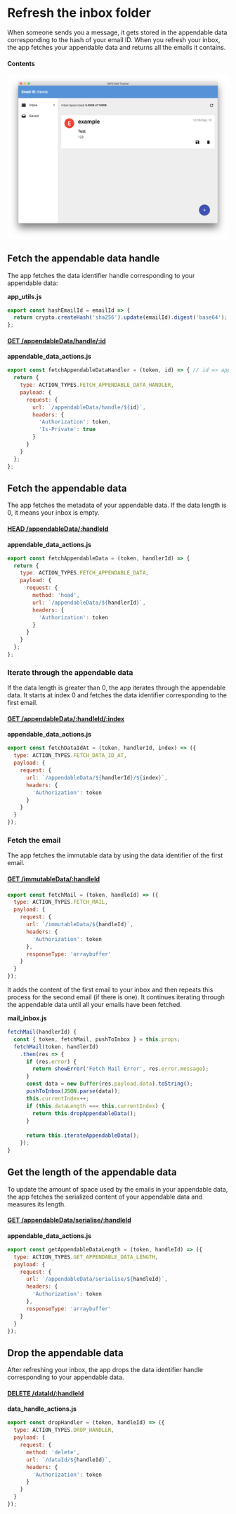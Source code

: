 # Refresh the inbox folder

When someone sends you a message, it gets stored in the appendable data corresponding to the hash of your email ID. When you refresh your inbox, the app fetches your appendable data and returns all the emails it contains.

#### Contents

<!-- toc -->

![Inbox page](img/inbox-page.png)

## Fetch the appendable data handle

The app fetches the data identifier handle corresponding to your appendable data:

**app_utils.js**

```js
export const hashEmailId = emailId => {
  return crypto.createHash('sha256').update(emailId).digest('base64');
};
```

#### [GET /appendableData/handle/:id](https://github.com/maidsafe/rfcs/blob/master/text/0042-launcher-api-v0.6/api/appendable_data.md#get-data-identifier-handle)

**appendable_data_actions.js**

```js
export const fetchAppendableDataHandler = (token, id) => { // id => appendable data id
  return {
    type: ACTION_TYPES.FETCH_APPENDABLE_DATA_HANDLER,
    payload: {
      request: {
        url: `/appendableData/handle/${id}`,
        headers: {
          'Authorization': token,
          'Is-Private': true
        }
      }
    }
  };
};
```

## Fetch the appendable data

The app fetches the metadata of your appendable data. If the data length is 0, it means your inbox is empty.

#### [HEAD /appendableData/:handleId](https://github.com/maidsafe/rfcs/blob/master/text/0042-launcher-api-v0.6/api/appendable_data.md#read-appendable-data)

**appendable_data_actions.js**

```js
export const fetchAppendableData = (token, handlerId) => {
  return {
    type: ACTION_TYPES.FETCH_APPENDABLE_DATA,
    payload: {
      request: {
        method: 'head',
        url: `/appendableData/${handlerId}`,
        headers: {
          'Authorization': token
        }
      }
    }
  };
};
```

### Iterate through the appendable data

If the data length is greater than 0, the app iterates through the appendable data. It starts at index 0 and fetches the data identifier corresponding to the first email.

#### [GET /appendableData/:handleId/:index](https://github.com/maidsafe/rfcs/blob/master/text/0042-launcher-api-v0.6/api/appendable_data.md#read-appendable-data)

**appendable_data_actions.js**

```js
export const fetchDataIdAt = (token, handlerId, index) => ({
  type: ACTION_TYPES.FETCH_DATA_ID_AT,
  payload: {
    request: {
      url: `/appendableData/${handlerId}/${index}`,
      headers: {
        'Authorization': token
      }
    }
  }
});
```

### Fetch the email

The app fetches the immutable data by using the data identifier of the first email.

#### [GET /immutableData/:handleId](https://github.com/maidsafe/rfcs/blob/master/text/0042-launcher-api-v0.6/api/immutable_data.md#read-using-self-encryptor)

```js
export const fetchMail = (token, handleId) => ({
  type: ACTION_TYPES.FETCH_MAIL,
  payload: {
    request: {
      url: `/immutableData/${handleId}`,
      headers: {
        'Authorization': token
      },
      responseType: 'arraybuffer'
    }
  }
});
```

It adds the content of the first email to your inbox and then repeats this process for the second email (if there is one). It continues iterating through the appendable data until all your emails have been fetched.

**mail_inbox.js**

```js
fetchMail(handlerId) {
  const { token, fetchMail, pushToInbox } = this.props;
  fetchMail(token, handlerId)
    .then(res => {
      if (res.error) {
        return showError('Fetch Mail Error', res.error.message);
      }
      const data = new Buffer(res.payload.data).toString();
      pushToInbox(JSON.parse(data));
      this.currentIndex++;
      if (this.dataLength === this.currentIndex) {
        return this.dropAppendableData();
      }

      return this.iterateAppendableData();
    });
}
```

## Get the length of the appendable data

To update the amount of space used by the emails in your appendable data, the app fetches the serialized content of your appendable data and measures its length.

#### [GET /appendableData/serialise/:handleId](https://github.com/maidsafe/rfcs/blob/master/text/0042-launcher-api-v0.6/api/appendable_data.md#serialise-appendabledata)

**appendable_data_actions.js**

```js
export const getAppendableDataLength = (token, handleId) => ({
  type: ACTION_TYPES.GET_APPENDABLE_DATA_LENGTH,
  payload: {
    request: {
      url: `/appendableData/serialise/${handleId}`,
      headers: {
        'Authorization': token
      },
      responseType: 'arraybuffer'
    }
  }
});
```

## Drop the appendable data

After refreshing your inbox, the app drops the data identifier handle corresponding to your appendable data.

#### [DELETE /dataId/:handleId](https://github.com/maidsafe/rfcs/blob/master/text/0042-launcher-api-v0.6/api/appendable_data.md#drop-handle)

**data_handle_actions.js**

```js
export const dropHandler = (token, handleId) => ({
  type: ACTION_TYPES.DROP_HANDLER,
  payload: {
    request: {
      method: 'delete',
      url: `/dataId/${handleId}`,
      headers: {
        'Authorization': token
      }
    }
  }
});
```
